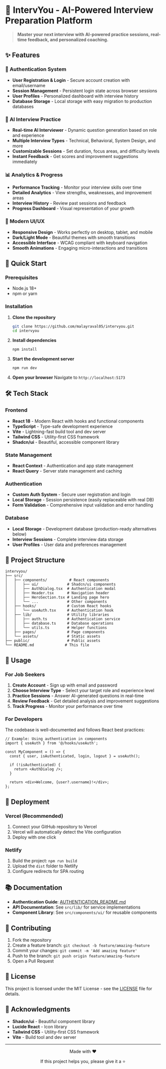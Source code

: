 # 🎯 IntervYou - AI-Powered Interview Preparation Platform

> **Master your next interview with AI-powered practice sessions, real-time feedback, and personalized coaching.**

## ✨ Features

### 🔐 **Authentication System**
- **User Registration & Login** - Secure account creation with email/username
- **Session Management** - Persistent login state across browser sessions
- **User Profiles** - Personalized dashboard with interview history
- **Database Storage** - Local storage with easy migration to production databases

### 🎤 **AI Interview Practice**
- **Real-time AI Interviewer** - Dynamic question generation based on role and experience
- **Multiple Interview Types** - Technical, Behavioral, System Design, and more
- **Customizable Sessions** - Set duration, focus areas, and difficulty levels
- **Instant Feedback** - Get scores and improvement suggestions immediately

### 📊 **Analytics & Progress**
- **Performance Tracking** - Monitor your interview skills over time
- **Detailed Analytics** - View strengths, weaknesses, and improvement areas
- **Interview History** - Review past sessions and feedback
- **Progress Dashboard** - Visual representation of your growth

### 🎨 **Modern UI/UX**
- **Responsive Design** - Works perfectly on desktop, tablet, and mobile
- **Dark/Light Mode** - Beautiful themes with smooth transitions
- **Accessible Interface** - WCAG compliant with keyboard navigation
- **Smooth Animations** - Engaging micro-interactions and transitions

## 🚀 Quick Start

### Prerequisites
- Node.js 18+ 
- npm or yarn

### Installation

1. **Clone the repository**
   ```bash
   git clone https://github.com/malayraval05/intervyou.git
   cd intervyou
   ```

2. **Install dependencies**
   ```bash
   npm install
   ```

3. **Start the development server**
   ```bash
   npm run dev
   ```

4. **Open your browser**
   Navigate to `http://localhost:5173`

## 🛠️ Tech Stack

### **Frontend**
- **React 18** - Modern React with hooks and functional components
- **TypeScript** - Type-safe development experience
- **Vite** - Lightning-fast build tool and dev server
- **Tailwind CSS** - Utility-first CSS framework
- **Shadcn/ui** - Beautiful, accessible component library

### **State Management**
- **React Context** - Authentication and app state management
- **React Query** - Server state management and caching

### **Authentication**
- **Custom Auth System** - Secure user registration and login
- **Local Storage** - Session persistence (easily replaceable with real DB)
- **Form Validation** - Comprehensive input validation and error handling

### **Database**
- **Local Storage** - Development database (production-ready alternatives below)
- **Interview Sessions** - Complete interview data storage
- **User Profiles** - User data and preferences management

## 📁 Project Structure

```
intervyou/
├── src/
│   ├── components/          # React components
│   │   ├── ui/             # Shadcn/ui components
│   │   ├── AuthDialog.tsx  # Authentication modal
│   │   ├── Header.tsx      # Navigation header
│   │   ├── HeroSection.tsx # Landing page hero
│   │   └── ...             # Other components
│   ├── hooks/              # Custom React hooks
│   │   └── useAuth.tsx     # Authentication hook
│   ├── lib/                # Utility libraries
│   │   ├── auth.ts         # Authentication service
│   │   ├── database.ts     # Database operations
│   │   └── utils.ts        # Helper functions
│   ├── pages/              # Page components
│   └── assets/             # Static assets
├── public/                 # Public assets
└── README.md              # This file
```

## 🎯 Usage

### For Job Seekers
1. **Create Account** - Sign up with email and password
2. **Choose Interview Type** - Select your target role and experience level
3. **Practice Sessions** - Answer AI-generated questions in real-time
4. **Review Feedback** - Get detailed analysis and improvement suggestions
5. **Track Progress** - Monitor your performance over time

### For Developers
The codebase is well-documented and follows React best practices:

```tsx
// Example: Using authentication in components
import { useAuth } from '@/hooks/useAuth';

const MyComponent = () => {
  const { user, isAuthenticated, login, logout } = useAuth();
  
  if (!isAuthenticated) {
    return <AuthDialog />;
  }
  
  return <div>Welcome, {user?.username}!</div>;
};
```

## 🚀 Deployment

### Vercel (Recommended)
1. Connect your GitHub repository to Vercel
2. Vercel will automatically detect the Vite configuration
3. Deploy with one click

### Netlify
1. Build the project: `npm run build`
2. Upload the `dist` folder to Netlify
3. Configure redirects for SPA routing

## 📚 Documentation

- **Authentication Guide**: [AUTHENTICATION_README.md](AUTHENTICATION_README.md)
- **API Documentation**: See `src/lib/` for service implementations
- **Component Library**: See `src/components/ui/` for reusable components

## 🤝 Contributing

1. Fork the repository
2. Create a feature branch: `git checkout -b feature/amazing-feature`
3. Commit your changes: `git commit -m 'Add amazing feature'`
4. Push to the branch: `git push origin feature/amazing-feature`
5. Open a Pull Request

## 📝 License

This project is licensed under the MIT License - see the [LICENSE](LICENSE) file for details.

## 🙏 Acknowledgments

- **Shadcn/ui** - Beautiful component library
- **Lucide React** - Icon library
- **Tailwind CSS** - Utility-first CSS framework
- **Vite** - Build tool and dev server

---

<div align="center">
  <p>Made with ❤️ <a href="https://github.com/malayraval05"> </a></p>
  <p>If this project helps you, please give it a ⭐️</p>
</div>
